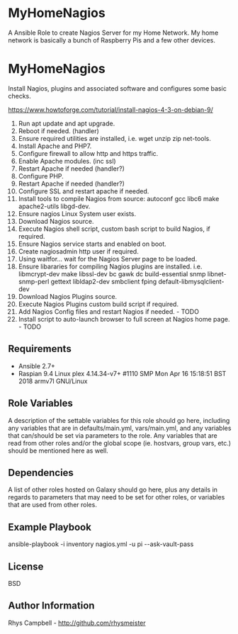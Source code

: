# MyHomeNagios

A Ansible Role to create Nagios Server for my Home Network. My home network is basically a bunch of Raspberry Pis and a few other devices.

MyHomeNagios
=========

Install Nagios, plugins and associated software and configures some basic checks.

https://www.howtoforge.com/tutorial/install-nagios-4-3-on-debian-9/
 1. Run apt update and apt upgrade.
 2. Reboot if needed. (handler)
 3. Ensure required utilities are installed, i.e. wget unzip zip net-tools.
 4. Install Apache and PHP7.
 5. Configure firewall to allow http and https traffic.
 6. Enable Apache modules. (inc ssl)
 7. Restart Apache if needed (handler?)
 8. Configure PHP.
 9. Restart Apache if needed (handler?)
10. Configure SSL and restart apache if needed.
11. Install tools to compile Nagios from source: autoconf gcc libc6 make apache2-utils libgd-dev.
12. Ensure nagios Linux System user exists.
13. Download Nagios source.
14. Execute Nagios shell script, custom bash script to build Nagios, if required.
15. Ensure Nagios service starts and enabled on boot.
16. Create nagiosadmin http user if required.
17. Using waitfor... wait for the Nagios Server page to be loaded.
18. Ensure libararies for compiling Nagios plugins are installed. i.e. libmcrypt-dev make libssl-dev bc gawk dc build-essential snmp libnet-snmp-perl gettext libldap2-dev smbclient fping default-libmysqlclient-dev
19. Download Nagios Plugins source.
20. Execute Nagios Plugins custom build script if required.
21. Add Nagios Config files and restart Nagios if needed. - TODO
22. Install script to auto-launch browser to full screen at Nagios home page. - TODO

Requirements
------------

- Ansible 2.7+
- Raspian 9.4 Linux plex 4.14.34-v7+ #1110 SMP Mon Apr 16 15:18:51 BST 2018 armv7l GNU/Linux


Role Variables
--------------

A description of the settable variables for this role should go here, including any variables that are in defaults/main.yml, vars/main.yml, and any variables that can/should be set via parameters to the role. Any variables that are read from other roles and/or the global scope (ie. hostvars, group vars, etc.) should be mentioned here as well.

Dependencies
------------

A list of other roles hosted on Galaxy should go here, plus any details in regards to parameters that may need to be set for other roles, or variables that are used from other roles.

Example Playbook
----------------

ansible-playbook -i inventory nagios.yml -u pi --ask-vault-pass

License
-------

BSD

Author Information
------------------

Rhys Campbell - http://github.com/rhysmeister
